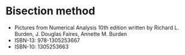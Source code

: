 
# Bisection method
- Pictures from Numerical Analysis 10th edition written by Richard L. Burden, J. Douglas Faires, Annette M. Burden
- ISBN-13: 978-1305253667
- ISBN-10: 1305253663
